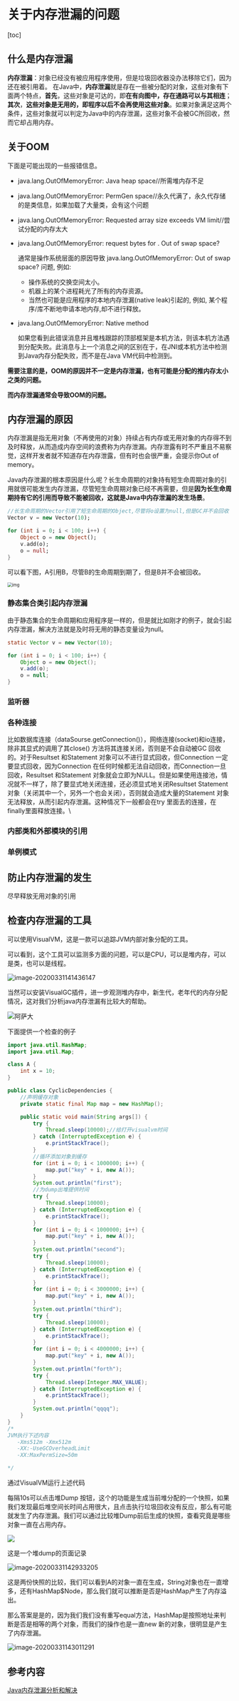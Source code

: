 # 关于内存泄漏的问题

[toc]

## 什么是内存泄漏

**内存泄漏**：对象已经没有被应用程序使用，但是垃圾回收器没办法移除它们，因为还在被引用着。
在Java中，**内存泄漏**就是存在一些被分配的对象，这些对象有下面两个特点，**首先**，这些对象是可达的，即**在有向图中，存在通路可以与其相连**；**其次**，**这些对象是无用的，即程序以后不会再使用这些对象**。如果对象满足这两个条件，这些对象就可以判定为Java中的内存泄漏，这些对象不会被GC所回收，然而它却占用内存。

## 关于OOM

下面是可能出现的一些报错信息。

- java.lang.OutOfMemoryError: Java heap space//所需堆内存不足

- java.lang.OutOfMemoryError: PermGen space//永久代满了，永久代存储的是类信息，如果加载了大量类，会有这个问题

- java.lang.OutOfMemoryError: Requested array size exceeds VM limit//尝试分配的内存太大

- java.lang.OutOfMemoryError: request bytes for . Out of swap space?

  通常是操作系统层面的原因导致 java.lang.OutOfMemoryError: Out of swap space? 问题, 例如:

  - 操作系统的交换空间太小。
  - 机器上的某个进程耗光了所有的内存资源。
  - 当然也可能是应用程序的本地内存泄漏(native leak)引起的, 例如, 某个程序/库不断地申请本地内存,却不进行释放。

- java.lang.OutOfMemoryError: Native method

  如果您看到此错误消息并且堆栈跟踪的顶部框架是本机方法，则该本机方法遇到分配失败。此消息与上一个消息之间的区别在于，在JNI或本机方法中检测到Java内存分配失败，而不是在Java VM代码中检测到。

**需要注意的是，OOM的原因并不一定是内存泄漏，也有可能是分配的推内存太小之类的问题。**

**而内存泄漏通常会导致OOM的问题。**



## 内存泄漏的原因

内存泄漏是指无用对象（不再使用的对象）持续占有内存或无用对象的内存得不到及时释放，从而造成内存空间的浪费称为内存泄漏。内存泄露有时不严重且不易察觉，这样开发者就不知道存在内存泄露，但有时也会很严重，会提示你Out of memory。

Java内存泄漏的根本原因是什么呢？长生命周期的对象持有短生命周期对象的引用就很可能发生内存泄漏，尽管短生命周期对象已经不再需要，但是**因为长生命周期持有它的引用而导致不能被回收，这就是Java中内存泄漏的发生场景**。

```dart
//长生命周期的Vector引用了短生命周期的Object,尽管将o设置为null,但是GC并不会回收
Vector v = new Vector(10);

for (int i = 0; i < 100; i++) {
    Object o = new Object();
    v.add(o);
    o = null;
}
```

可以看下图，A引用B，尽管B的生命周期到期了，但是B并不会被回收。

<img src="https://upload-images.jianshu.io/upload_images/2827798-99b3fddba3e49315.jpeg?imageMogr2/auto-orient/strip|imageView2/2/w/650/format/webp" alt="img" style="zoom: 67%;" />



### 静态集合类引起内存泄漏

由于静态集合的生命周期和应用程序是一样的，但是就比如刚才的例子，就会引起内存泄漏，解决方法就是及时将无用的静态变量设为null。

```java
static Vector v = new Vector(10);

for (int i = 0; i < 100; i++) {
    Object o = new Object();
    v.add(o);
    o = null;
}
```

### 监听器

### 各种连接

比如数据库连接（dataSourse.getConnection()），网络连接(socket)和io连接，除非其显式的调用了其close() 方法将其连接关闭，否则是不会自动被GC 回收的。对于Resultset 和Statement 对象可以不进行显式回收，但Connection 一定要显式回收，因为Connection 在任何时候都无法自动回收，而Connection一旦回收，Resultset 和Statement 对象就会立即为NULL。但是如果使用连接池，情况就不一样了，除了要显式地关闭连接，还必须显式地关闭Resultset Statement 对象（关闭其中一个，另外一个也会关闭），否则就会造成大量的Statement 对象无法释放，从而引起内存泄漏。这种情况下一般都会在try 里面去的连接，在finally里面释放连接。\

### 内部类和外部模块的引用

### 单例模式

## 防止内存泄漏的发生

尽早释放无用对象的引用

## 检查内存泄漏的工具

可以使用VisualVM，这是一款可以追踪JVM内部对象分配的工具。

可以看到，这个工具可以监测多方面的问题，可以是CPU，可以是堆内存，可以是类，也可以是线程。

![image-20200331141436147](https://i.loli.net/2020/03/31/op7fxULFaHNRMs2.png)

当然可以安装VisualGC插件，进一步观测堆内存中，新生代，老年代的内存分配情况，这对我们分析java内存泄漏有比较大的帮助。

![阿萨大](C:\Users\39268\Desktop\6ZTuJ8Wni5xIfsY.png)

下面提供一个检查的例子

```java
import java.util.HashMap;
import java.util.Map;

class A {
    int x = 10;
}

public class CyclicDependencies {
    //声明缓存对象
    private static final Map map = new HashMap();

    public static void main(String args[]) {
        try {
            Thread.sleep(10000);//给打开visualvm时间
        } catch (InterruptedException e) {
            e.printStackTrace();
        }
        //循环添加对象到缓存
        for (int i = 0; i < 1000000; i++) {
            map.put("key" + i, new A());
        }
        System.out.println("first");
        //为dump出堆提供时间
        try {
            Thread.sleep(10000);
        } catch (InterruptedException e) {
            e.printStackTrace();
        }
        for (int i = 0; i < 1000000; i++) {
            map.put("key" + i, new A());
        }
        System.out.println("second");
        try {
            Thread.sleep(10000);
        } catch (InterruptedException e) {
            e.printStackTrace();
        }
        for (int i = 0; i < 3000000; i++) {
            map.put("key" + i, new A());
        }
        System.out.println("third");
        try {
            Thread.sleep(10000);
        } catch (InterruptedException e) {
            e.printStackTrace();
        }
        for (int i = 0; i < 4000000; i++) {
            map.put("key" + i, new A());
        }
        System.out.println("forth");
        try {
            Thread.sleep(Integer.MAX_VALUE);
        } catch (InterruptedException e) {
            e.printStackTrace();
        }
        System.out.println("qqqq");
    }
}
/*
JVM执行下述内容
   -Xms512m -Xmx512m 
   -XX:-UseGCOverheadLimit     
   -XX:MaxPermSize=50m

*/
```

通过VisualVM运行上述代码

每隔10s可以点击堆Dump 按钮，这个的功能是生成当前堆分配的一个快照，如果我们发现最后堆空间长时间占用很大，且点击执行垃圾回收没有反应，那么有可能就发生了内存泄漏。我们可以通过比较堆Dump前后生成的快照，查看究竟是哪些对象一直在占用内存。

![](https://i.loli.net/2020/03/31/EYrsaAWdIUcFkCj.png)



这是一个堆dump的页面记录

![image-20200331142933205](C:\Users\39268\Desktop\image-20200331142933205.png)

这是两份快照的比较，我们可以看到A的对象一直在生成，String对象也在一直增多，还有HashMap$Node，那么我们就可以推断是否是HashMap产生了内存溢出。

那么答案是是的，因为我们我们没有重写equal方法，HashMap是按照地址来判断是否是相等的两个对象，而我们的操作也是一直new 新的对象，很明显是产生了内存泄漏。

![image-20200331143011291](C:\Users\39268\Desktop\dGFKfT5g2YQDZ6L.png)

## 参考内容

[Java内存泄漏分析和解决](https://www.jianshu.com/p/54b5da7c6816)